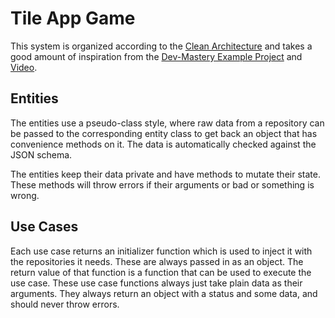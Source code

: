 # Tile App Game

This system is organized according to the 
[Clean Architecture](https://blog.cleancoder.com/uncle-bob/2012/08/13/the-clean-architecture.html)
and takes a good amount of inspiration from the [Dev-Mastery Example Project](https://github.com/dev-mastery/comments-api)
and [Video](https://www.youtube.com/watch?v=CnailTcJV_U). 

## Entities

The entities use a pseudo-class style, where raw data from a repository
can be passed to the corresponding entity class to get back an object
that has convenience methods on it. The data is automatically checked
against the JSON schema.

The entities keep their data private and have methods to mutate their state.
These methods will throw errors if their arguments or bad or something is wrong.

## Use Cases

Each use case returns an initializer function which is used to inject
it with the repositories it needs. These are always passed in as an
object. The return value of that function is a function that can be used
to execute the use case. These use case functions always just take plain
data as their arguments. They always return an object with a status and
some data, and should never throw errors.
